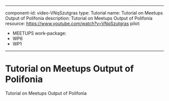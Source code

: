 
---
component-id: video-VNqSzutgras
type: Tutorial
name: Tutorial on Meetups Output of Polifonia
description: Tutorial on Meetups Output of Polifonia
resource: https://www.youtube.com/watch?v=VNqSzutgras
pilot:
- MEETUPS
work-package:
- WP6
- WP1
---

# Tutorial on Meetups Output of Polifonia

Tutorial on Meetups Output of Polifonia

